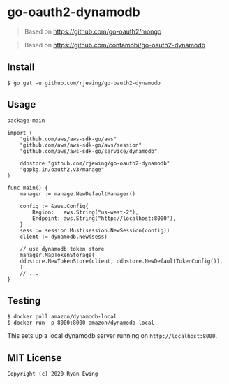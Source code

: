 # go-oauth2-dynamodb
> Based on https://github.com/go-oauth2/mongo

> Based on https://github.com/contamobi/go-oauth2-dynamodb

## Install
```
$ go get -u github.com/rjewing/go-oauth2-dynamodb
```

## Usage
```
package main

import (
	"github.com/aws/aws-sdk-go/aws"
	"github.com/aws/aws-sdk-go/aws/session"
	"github.com/aws/aws-sdk-go/service/dynamodb"
	
	ddbstore "github.com/rjewing/go-oauth2-dynamodb"
	"gopkg.in/oauth2.v3/manage"
)

func main() {
	manager := manage.NewDefaultManager()

	config := &aws.Config{
		Region:   aws.String("us-west-2"),
		Endpoint: aws.String("http://localhost:8000"),
	}
	sess := session.Must(session.NewSession(config))
	client := dynamodb.New(sess)

	// use dynamodb token store
	manager.MapTokenStorage(
	ddbstore.NewTokenStore(client, ddbstore.NewDefaultTokenConfig()),
	)
	// ...
}
```

## Testing
```
$ docker pull amazon/dynamodb-local
$ docker run -p 8000:8000 amazon/dynamodb-local
```

This sets up a local dynamodb server running on `http://localhost:8000`.

## MIT License
```
Copyright (c) 2020 Ryan Ewing
```

